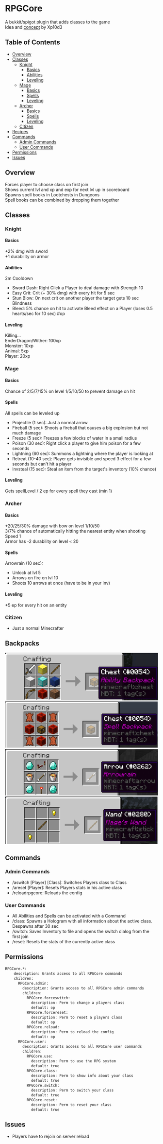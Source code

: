 # RPGCore
A bukkit/spigot plugin that adds classes to the game  
Idea and [concept](https://sourceb.in/beb6d82099) by Xp10d3  
## Table of Contents
- [Overview](#Overview)
- [Classes](#Classes)
  - [Knight](#Knight)
    - [Basics](#Basics)
    - [Abilities](#Abilities)
    - [Leveling](#Leveling)
  - [Mage](#Mage)
    - [Basics](#Basics)
    - [Spells](#Spells)
    - [Leveling](#Leveling)
  - [Archer](#Archer)
    - [Basics](#Basics)
    - [Spells](#Spells)
    - [Leveling](#Leveling) 
  - [Citizen](#Citizen)
- [Recipes](#Recipes)
- [Commands](#Commands)
  - [Admin Commands](#AdminCommands)
  - [User Commands](#UserCommands)
- [Permissions](#Permissions)
- [Issues](#Issues)
## Overview
Forces player to choose class on first join  
Shows current lvl and xp and exp for next lvl up in scoreboard  
Spawns spell books in Lootchests in Dungeons  
Spell books can be combined by dropping them together  
## Classes
### Knight
#### Basics
+2% dmg with sword  
+1 durability on armor
#### Abilities
2m Cooldown  
- Sword Dash: Right Click a Player to deal damage with Strength 10
- Easy Crit: Crit (+ 30% dmg) with every hit for 5 sec
- Stun Blow: On next crit on another player the target gets 10 sec Blindness
- Bleed: 5% chance on hit to activate Bleed effect on a Player (loses 0.5 hearts/sec for 10 sec) \#op
#### Leveling
Killing...  
EnderDragon/Wither: 100xp  
Monster: 10xp  
Animal: 5xp  
Player: 20xp  
### Mage
#### Basics
Chance of 2/5/7/15% on level 1/5/10/50 to prevent damage on hit  
#### Spells
All spells can be leveled up
- Projectile (1 sec): Just a normal arrow
- Fireball (5 sec): Shoots a fireball that causes a big explosion but not much damage  
- Freeze (5 sec): Freezes a few blocks of water in a small radius  
- Poison (30 sec): Right click a player to give him poison for a few seconds  
- Lightning (60 sec): Summons a lightning where the player is looking at
- Retreat (10-40 sec): Player gets invisible and speed 3 effect for a few seconds but can't hit a player
- Invsteal (15 sec): Steal an item from the target's inventory (10% chance)
#### Leveling
Gets spellLevel / 2 ep for every spell they cast (min 1)
### Archer
#### Basics
+20/25/30% damage with bow on level 1/10/50  
3/7% chance of automatically hitting the nearest entity when shooting  
Speed 1  
Armor has -2 durability on level < 20
#### Spells
Arrowrain (10 sec): 
- Unlock at lvl 5  
- Arrows on fire on lvl 10
- Shoots 10 arrows at once (have to be in your inv)  
#### Leveling
+5 ep for every hit on an entity  
### Citizen
- Just a normal Minecrafter  
## Backpacks
![Ability Backpack Recipe](/src/main/resources/BackpackRecipe.png)  
![Spell Backpack Recipe](/src/main/resources/SpellBackpackRecipe.png)  
![Arrowrain Recipe](/src/main/resources/ArrowrainRecipe.png)  
![Wand Recipe](/src/main/resources/WandRecipe.png)  
## Commands
### Admin Commands
- /aswitch \[Player] [Class]: Switches Players class to Class  
- /areset [Player]: Resets Players stats in his active class  
- /reloadrpgcore: Reloads the config  
### User Commands
- All Abilities and Spells can be activated with a Command  
- /class: Spawns a Hologram with all information about the active class. Despawns after 30 sec  
- /switch: Saves Inventory to file and opens the switch dialog from the first join  
- /reset: Resets the stats of the currently active class  
## Permissions
```
RPGCore.*:
    description: Grants access to all RPGCore commands
    children:
      RPGCore.admin:
        description: Grants access to all RPGCore admin commands
        children:
          RPGCore.forceswitch:
            description: Perm to change a players class
            default: op
          RPGCore.forcereset:
            description: Perm to reset a players class
            default: op
          RPGCore.reload:
            description: Perm to reload the config
            default: op
      RPGCore.user:
        description: Grants access to all RPGCore user commands
        children:
          RPGCore.use:
            description: Perm to use the RPG system
            default: true
          RPGCore.class:
            description: Perm to show info about your class
            default: true
          RPGCore.switch:
            description: Perm to switch your class
            default: true
          RPGCore.reset:
            description: Perm to reset your class
            default: true
```
## Issues
- Players have to rejoin on server reload
